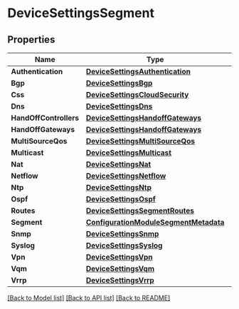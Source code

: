 # DeviceSettingsSegment

## Properties

Name | Type | Description | Notes
------------ | ------------- | ------------- | -------------
**Authentication** | [**DeviceSettingsAuthentication**](device_settings_authentication.md) |  | [optional] 
**Bgp** | [**DeviceSettingsBgp**](device_settings_bgp.md) |  | [optional] 
**Css** | [**DeviceSettingsCloudSecurity**](device_settings_cloud_security.md) |  | [optional] 
**Dns** | [**DeviceSettingsDns**](device_settings_dns.md) |  | [optional] 
**HandOffControllers** | [**DeviceSettingsHandoffGateways**](device_settings_handoff_gateways.md) |  | [optional] 
**HandOffGateways** | [**DeviceSettingsHandoffGateways**](device_settings_handoff_gateways.md) |  | [optional] 
**MultiSourceQos** | [**DeviceSettingsMultiSourceQos**](device_settings_multi_source_qos.md) |  | [optional] 
**Multicast** | [**DeviceSettingsMulticast**](device_settings_multicast.md) |  | [optional] 
**Nat** | [**DeviceSettingsNat**](device_settings_nat.md) |  | [optional] 
**Netflow** | [**DeviceSettingsNetflow**](device_settings_netflow.md) |  | [optional] 
**Ntp** | [**DeviceSettingsNtp**](device_settings_ntp.md) |  | [optional] 
**Ospf** | [**DeviceSettingsOspf**](device_settings_ospf.md) |  | [optional] 
**Routes** | [**DeviceSettingsSegmentRoutes**](device_settings_segment_routes.md) |  | [optional] 
**Segment** | [**ConfigurationModuleSegmentMetadata**](configuration_module_segment_metadata.md) |  | [optional] 
**Snmp** | [**DeviceSettingsSnmp**](device_settings_snmp.md) |  | [optional] 
**Syslog** | [**DeviceSettingsSyslog**](device_settings_syslog.md) |  | [optional] 
**Vpn** | [**DeviceSettingsVpn**](device_settings_vpn.md) |  | [optional] 
**Vqm** | [**DeviceSettingsVqm**](device_settings_vqm.md) |  | [optional] 
**Vrrp** | [**DeviceSettingsVrrp**](device_settings_vrrp.md) |  | [optional] 

[[Back to Model list]](../README.md#documentation-for-models) [[Back to API list]](../README.md#documentation-for-api-endpoints) [[Back to README]](../README.md)


